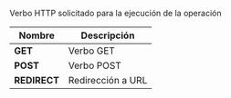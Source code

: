 Verbo HTTP solicitado para la ejecución de la operación

| Nombre        | Descripción     |
| ------------- | --------------- | 
| **GET**           | Verbo GET       |
| **POST**          | Verbo POST      |
| **REDIRECT**      | Redirección a URL   | 
